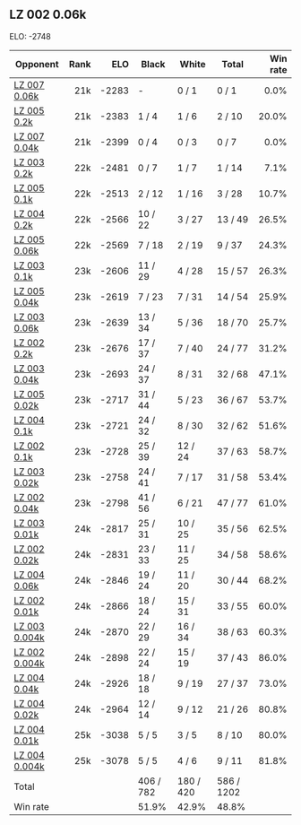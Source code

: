 ## LZ 002 0.06k ##

ELO: -2748

Opponent | Rank | ELO | Black | White | Total | Win rate
---------|-----:|----:|-------|-------|-------|-------:
[LZ 007 0.06k](LZ%20007%200.06k.md) | 21k | -2283 | - | 0 / 1 | 0 / 1 | 0.0%
[LZ 005 0.2k](LZ%20005%200.2k.md) | 21k | -2383 | 1 / 4 | 1 / 6 | 2 / 10 | 20.0%
[LZ 007 0.04k](LZ%20007%200.04k.md) | 21k | -2399 | 0 / 4 | 0 / 3 | 0 / 7 | 0.0%
[LZ 003 0.2k](LZ%20003%200.2k.md) | 22k | -2481 | 0 / 7 | 1 / 7 | 1 / 14 | 7.1%
[LZ 005 0.1k](LZ%20005%200.1k.md) | 22k | -2513 | 2 / 12 | 1 / 16 | 3 / 28 | 10.7%
[LZ 004 0.2k](LZ%20004%200.2k.md) | 22k | -2566 | 10 / 22 | 3 / 27 | 13 / 49 | 26.5%
[LZ 005 0.06k](LZ%20005%200.06k.md) | 22k | -2569 | 7 / 18 | 2 / 19 | 9 / 37 | 24.3%
[LZ 003 0.1k](LZ%20003%200.1k.md) | 23k | -2606 | 11 / 29 | 4 / 28 | 15 / 57 | 26.3%
[LZ 005 0.04k](LZ%20005%200.04k.md) | 23k | -2619 | 7 / 23 | 7 / 31 | 14 / 54 | 25.9%
[LZ 003 0.06k](LZ%20003%200.06k.md) | 23k | -2639 | 13 / 34 | 5 / 36 | 18 / 70 | 25.7%
[LZ 002 0.2k](LZ%20002%200.2k.md) | 23k | -2676 | 17 / 37 | 7 / 40 | 24 / 77 | 31.2%
[LZ 003 0.04k](LZ%20003%200.04k.md) | 23k | -2693 | 24 / 37 | 8 / 31 | 32 / 68 | 47.1%
[LZ 005 0.02k](LZ%20005%200.02k.md) | 23k | -2717 | 31 / 44 | 5 / 23 | 36 / 67 | 53.7%
[LZ 004 0.1k](LZ%20004%200.1k.md) | 23k | -2721 | 24 / 32 | 8 / 30 | 32 / 62 | 51.6%
[LZ 002 0.1k](LZ%20002%200.1k.md) | 23k | -2728 | 25 / 39 | 12 / 24 | 37 / 63 | 58.7%
[LZ 003 0.02k](LZ%20003%200.02k.md) | 23k | -2758 | 24 / 41 | 7 / 17 | 31 / 58 | 53.4%
[LZ 002 0.04k](LZ%20002%200.04k.md) | 23k | -2798 | 41 / 56 | 6 / 21 | 47 / 77 | 61.0%
[LZ 003 0.01k](LZ%20003%200.01k.md) | 24k | -2817 | 25 / 31 | 10 / 25 | 35 / 56 | 62.5%
[LZ 002 0.02k](LZ%20002%200.02k.md) | 24k | -2831 | 23 / 33 | 11 / 25 | 34 / 58 | 58.6%
[LZ 004 0.06k](LZ%20004%200.06k.md) | 24k | -2846 | 19 / 24 | 11 / 20 | 30 / 44 | 68.2%
[LZ 002 0.01k](LZ%20002%200.01k.md) | 24k | -2866 | 18 / 24 | 15 / 31 | 33 / 55 | 60.0%
[LZ 003 0.004k](LZ%20003%200.004k.md) | 24k | -2870 | 22 / 29 | 16 / 34 | 38 / 63 | 60.3%
[LZ 002 0.004k](LZ%20002%200.004k.md) | 24k | -2898 | 22 / 24 | 15 / 19 | 37 / 43 | 86.0%
[LZ 004 0.04k](LZ%20004%200.04k.md) | 24k | -2926 | 18 / 18 | 9 / 19 | 27 / 37 | 73.0%
[LZ 004 0.02k](LZ%20004%200.02k.md) | 24k | -2964 | 12 / 14 | 9 / 12 | 21 / 26 | 80.8%
[LZ 004 0.01k](LZ%20004%200.01k.md) | 25k | -3038 | 5 / 5 | 3 / 5 | 8 / 10 | 80.0%
[LZ 004 0.004k](LZ%20004%200.004k.md) | 25k | -3078 | 5 / 5 | 4 / 6 | 9 / 11 | 81.8%
Total | | | 406 / 782 | 180 / 420 | 586 / 1202 | 
Win rate| | | 51.9% | 42.9% | 48.8% | 
